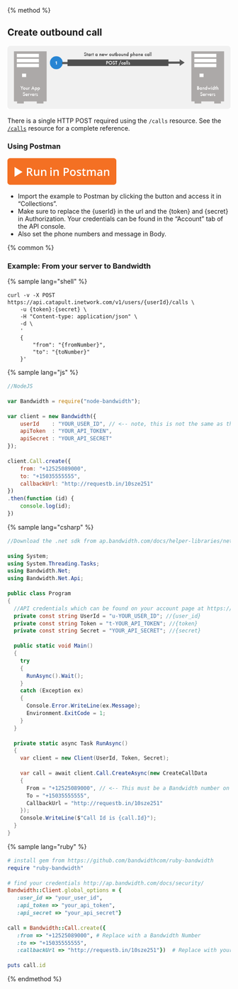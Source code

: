 {% method %}
## Create outbound call
![Graphic](images/how-to-outbound-call.png)

There is a single HTTP POST required using the `/calls` resource.  See the [`/calls`](https://dev.bandwidth.com/ap-docs/methods/calls/calls.html) resource for a complete reference.

### Using Postman
<a href="https://app.getpostman.com/run-collection/8aec904a67e85cbbede2" class="aimg">![Postman](images/postman.svg)</a>
* Import the example to Postman by clicking the button and access it in “Collections”.
* Make sure to replace the {userId} in the url and the {token} and {secret} in Authorization.  Your credentials can be found in the “Account” tab of the API console.
* Also set the phone numbers and message in Body.

{% common %}
### Example: From your server to Bandwidth

{% sample lang="shell" %}

```shell
curl -v -X POST https://api.catapult.inetwork.com/v1/users/{userId}/calls \
    -u {token}:{secret} \
    -H "Content-type: application/json" \
    -d \
    '
    {
        "from": "{fromNumber}",
        "to": "{toNumber}"
    }'
```

{% sample lang="js" %}

```js
//NodeJS

var Bandwidth = require("node-bandwidth");

var client = new Bandwidth({
    userId    : "YOUR_USER_ID", // <-- note, this is not the same as the username you used to login to the portal
    apiToken  : "YOUR_API_TOKEN",
    apiSecret : "YOUR_API_SECRET"
});

client.Call.create({
    from: "+12525089000",
    to: "+15035555555",
    callbackUrl: "http://requestb.in/10sze251"
})
.then(function (id) {
    console.log(id);
})
```

{% sample lang="csharp" %}
```csharp
//Download the .net sdk from ap.bandwidth.com/docs/helper-libraries/net

using System;
using System.Threading.Tasks;
using Bandwidth.Net;
using Bandwidth.Net.Api;

public class Program
{
  //API credentials which can be found on your account page at https://catapult.inetwork.com/pages/login.jsf
  private const string UserId = "u-YOUR_USER_ID"; //{user_id}
  private const string Token = "t-YOUR_API_TOKEN"; //{token}
  private const string Secret = "YOUR_API_SECRET"; //{secret}

  public static void Main()
  {
    try
    {
      RunAsync().Wait();
    }
    catch (Exception ex)
    {
      Console.Error.WriteLine(ex.Message);
      Environment.ExitCode = 1;
    }
  }

  private static async Task RunAsync()
  {
    var client = new Client(UserId, Token, Secret);

    var call = await client.Call.CreateAsync(new CreateCallData
    {
      From = "+12525089000", // <-- This must be a Bandwidth number on your account
      To = "+15035555555",
      CallbackUrl = "http://requestb.in/10sze251"
    });
    Console.WriteLine($"Call Id is {call.Id}");
  }
}
```

{% sample lang="ruby" %}

```ruby
# install gem from https://github.com/bandwidthcom/ruby-bandwidth
require "ruby-bandwidth"

# find your credentials http://ap.bandwidth.com/docs/security/
Bandwidth::Client.global_options = {
   :user_id => "your_user_id",
   :api_token => "your_api_token",
   :api_secret => "your_api_secret"}

call = Bandwidth::Call.create({
   :from => "+12525089000", # Replace with a Bandwidth Number
   :to => "+15035555555",
   :callbackUrl => "http://requestb.in/10sze251"})  # Replace with your server URL

puts call.id
```

{% endmethod %}

